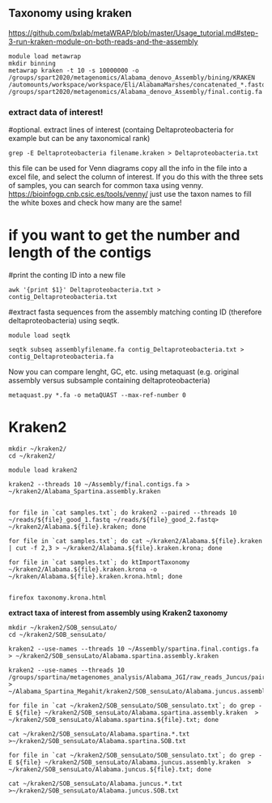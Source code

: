 ## Taxonomy using kraken

https://github.com/bxlab/metaWRAP/blob/master/Usage_tutorial.md#step-3-run-kraken-module-on-both-reads-and-the-assembly
```
module load metawrap
mkdir binning
metawrap kraken -t 10 -s 10000000 -o /groups/spart2020/metagenomics/Alabama_denovo_Assembly/bining/KRAKEN  /automounts/workspace/workspace/Eli/AlabamaMarshes/concatenated_*.fastq /groups/spart2020/metagenomics/Alabama_denovo_Assembly/final.contig.fa 
```

### extract data of interest!
#optional. extract lines of interest (containg Deltaproteobacteria for example but can be any taxonomical rank)
```
grep -E Deltaproteobacteria filename.kraken > Deltaproteobacteria.txt
```
this file can be used for Venn diagrams 
copy all the info in the file into a excel file, and select the column of interest. If you do this with the three sets of samples, you can search for common taxa using venny. https://bioinfogp.cnb.csic.es/tools/venny/ 
just use the taxon names to fill the white boxes and check how many are the same!


# if you want to get the number and length of the contigs
#print the conting ID into a new file
```
awk '{print $1}' Deltaproteobacteria.txt > contig_Deltaproteobacteria.txt
```
#extract fasta sequences from the assembly matching conting ID (therefore deltaproteobacteria) using seqtk.
```
module load seqtk

seqtk subseq assemblyfilename.fa contig_Deltaproteobacteria.txt > contig_Deltaproteobacteria.fa
```
Now you can compare lenght, GC, etc. using metaquast (e.g. original assembly versus subsample containing deltaproteobacteria)
```
metaquast.py *.fa -o metaQUAST --max-ref-number 0
```
# Kraken2
```
mkdir ~/kraken2/
cd ~/kraken2/
 
module load kraken2

kraken2 --threads 10 ~/Assembly/final.contigs.fa > ~/kraken2/Alabama_Spartina.assembly.kraken


for file in `cat samples.txt`; do kraken2 --paired --threads 10  ~/reads/${file}_good_1.fastq ~/reads/${file}_good_2.fastq> ~/kraken2/Alabama.${file}.kraken; done

for file in `cat samples.txt`; do cat ~/kraken2/Alabama.${file}.kraken | cut -f 2,3 > ~/kraken2/Alabama.${file}.kraken.krona; done

for file in `cat samples.txt`; do ktImportTaxonomy ~/kraken2/Alabama.${file}.kraken.krona -o ~/kraken/Alabama.${file}.kraken.krona.html; done


firefox taxonomy.krona.html
```

**extract taxa of interest from assembly using Kraken2 taxonomy**

```
mkdir ~/kraken2/SOB_sensuLato/
cd ~/kraken2/SOB_sensuLato/

kraken2 --use-names --threads 10 ~/Assembly/spartina.final.contigs.fa > ~/kraken2/SOB_sensuLato/Alabama.spartina.assembly.kraken

kraken2 --use-names --threads 10 /groups/spartina/metagenomes_analysis/Alabama_JGI/raw_reads_Juncus/paired/good/MEGAHIT_79_141/final.contig.fa > ~/Alabama_Spartina_Megahit/kraken2/SOB_sensuLato/Alabama.juncus.assembly.kraken

for file in `cat ~/kraken2/SOB_sensuLato/SOB_sensulato.txt`; do grep -E ${file} ~/kraken2/SOB_sensuLato/Alabama.spartina.assembly.kraken  > ~/kraken2/SOB_sensuLato/Alabama.spartina.${file}.txt; done

cat ~/kraken2/SOB_sensuLato/Alabama.spartina.*.txt >~/kraken2/SOB_sensuLato/Alabama.spartina.SOB.txt

for file in `cat ~/kraken2/SOB_sensuLato/SOB_sensulato.txt`; do grep -E ${file} ~/kraken2/SOB_sensuLato/Alabama.juncus.assembly.kraken  > ~/kraken2/SOB_sensuLato/Alabama.juncus.${file}.txt; done

cat ~/kraken2/SOB_sensuLato/Alabama.juncus.*.txt >~/kraken2/SOB_sensuLato/Alabama.juncus.SOB.txt

```

